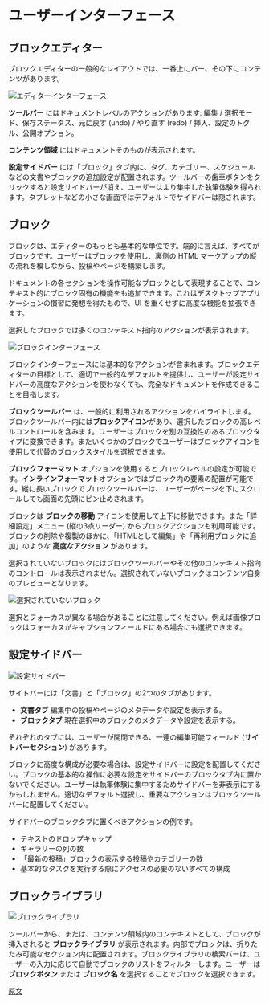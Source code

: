 <!--
# User Interface
 -->
# ユーザーインターフェース

<!--
## The Block Editor
 -->
## ブロックエディター

<!--
The block editor’s general layout uses a bar at the top, with content below.
 -->
ブロックエディターの一般的なレイアウトでは、一番上にバー、その下にコンテンツがあります。

<!--
![Editor Interface](https://cldup.com/VWA_jMcIRw-3000x3000.png)
 -->
![エディターインターフェース](https://cldup.com/VWA_jMcIRw-3000x3000.png)

<!--
The **Toolbar** contains document-level actions: Editor/Select modes, save status, global actions for undo/redo/insert, the settings toggle, and publish options.

The **Content Area** contains the document itself.

The **Settings Sidebar** contains additional settings for the document (tags, categories, schedule etc.) and for blocks in the “Block” tab. A cog button in the toolbar hides the Settings Sidebar, allowing the user to enjoy a more immersive writing experience. On small screens, the sidebar is hidden by default.
 -->
**ツールバー** にはドキュメントレベルのアクションがあります: 編集 / 選択モード、保存ステータス、元に戻す (undo) / やり直す (redo) / 挿入、設定のトグル、公開オプション。

**コンテンツ領域** にはドキュメントそのものが表示されます。

**設定サイドバー** には「ブロック」タブ内に、タグ、カテゴリー、スケジュールなどの文書やブロックの追加設定が配置されます。ツールバーの歯車ボタンをクリックすると設定サイドバーが消え、ユーザーはより集中した執筆体験を得られます。タブレットなどの小さな画面ではデフォルトでサイドバーは隠されます。

<!--
## The Block
 -->
## ブロック

<!--
The block itself is the most basic unit of the editor. Generally speaking, everything is a block. Users build posts and pages using blocks, mimicking the vertical flow of the underlying HTML markup.
 -->
ブロックは、エディターのもっとも基本的な単位です。端的に言えば、すべてがブロックです。ユーザーはブロックを使用し、裏側の HTML マークアップの縦の流れを模しながら、投稿やページを構築します。

<!--
By surfacing each section of the document as a manipulatable block, we surface block-specific features contextually. This is inspired by desktop app conventions, and allows for a breadth of advanced features without weighing down the UI.
 -->
ドキュメントの各セクションを操作可能なブロックとして表現することで、コンテキスト的にブロック固有の機能をも追加できます。これはデスクトップアプリケーションの慣習に発想を得たもので、UI を重くせずに高度な機能を拡張できます。

<!--
A selected block shows a number of contextual actions:
 -->
選択したブロックでは多くのコンテキスト指向のアクションが表示されます。

<!--
![Block Interface](https://cldup.com/3tQqIncKPB-3000x3000.png)
 -->
![ブロックインターフェース](https://cldup.com/3tQqIncKPB-3000x3000.png)

<!--
The block interface has basic actions. The block editor aims for good, common defaults, so users should be able to create a complete document without actually needing the advanced actions in the Settings Sidebar.
 -->
ブロックインターフェースには基本的なアクションが含まれます。ブロックエディターの目標として、適切で一般的なデフォルトを提供し、ユーザーが設定サイドバーの高度なアクションを使わなくても、完全なドキュメントを作成できることを目指します。

<!--
**The Block Toolbar** highlights commonly-used actions. The **Block Icon** lives in the block toolbar, and contains high-level controls for the selected block. It primarily allows users to transform a block into another type of compatible block. Some blocks also use the block icon for users to choose from a set of alternate block styles.
 -->
**ブロックツールバー** は、一般的に利用されるアクションをハイライトします。ブロックツールバー内には**ブロックアイコン**があり、選択したブロックの高レベルコントロールを含みます。ユーザーはブロックを別の互換性のあるブロックタイプに変換できます。またいくつかのブロックでユーザーはブロックアイコンを使用して代替のブロックスタイルを選択できます。

<!--
The **Block Formatting** options let users adjust block-level settings, and the **Inline Formatting** options allow adjustments to elements inside the block. When a block is long, the block toolbar pins itself to the top of the screen as the user scrolls down the page.
 -->

**ブロックフォーマット** オプションを使用するとブロックレベルの設定が可能です。**インラインフォーマット**オプションではブロック内の要素の配置が可能です。縦に長いブロックでブロックツールバーは、ユーザーがページを下にスクロールしても画面の先頭にピン止めされます。
<!--
Blocks can be moved up and down via the **Block Mover** icons. Additional block actions are available via an ellipsis menu: deleting and duplicating blocks, as well as **advanced actions** like “Edit as HTML” and “Convert to Reusable Block.”
 -->
ブロックは **ブロックの移動** アイコンを使用して上下に移動できます。また「詳細設定」メニュー (縦の3点リーダー) からブロックアクションも利用可能です。ブロックの削除や複製のほかに、「HTMLとして編集」や「再利用ブロックに追加」のような **高度なアクション** があります。

<!--
An unselected block does not show the block toolbar or any other contextual controls. In effect, an unselected block is a preview of the content itself:
 -->
選択されていないブロックにはブロックツールバーやその他のコンテキスト指向のコントロールは表示されません。選択されていないブロックはコンテンツ自身のプレビューとなります。

<!--
![Unselected Block](https://cldup.com/DH9HZnEgwH-3000x3000.png)
 -->
![選択されていないブロック](https://cldup.com/DH9HZnEgwH-3000x3000.png)

<!--
Please note that selection and focus can be different. An image block can be selected while the focus is on the caption field.
 -->
選択とフォーカスが異なる場合があることに注意してください。例えば画像ブロックはフォーカスがキャプションフィールドにある場合にも選択できます。

<!--
## Settings Sidebar
 -->
## 設定サイドバー
<!--
![Settings Sidebar](https://cldup.com/iAqrn6Gc8o-3000x3000.png)
 -->
![設定サイドバー](https://cldup.com/iAqrn6Gc8o-3000x3000.png)

<!--
The sidebar has two tabs, Document and Block:

-   The **Document Tab** shows metadata and settings for the post or page being edited.
-   The **Block Tab** shows metadata and settings for the currently selected block.
 -->
サイトバーには「文書」と「ブロック」の2つのタブがあります。

- **文書タブ** 編集中の投稿やページのメタデータや設定を表示する。
- **ブロックタブ** 現在選択中のブロックのメタデータや設定を表示する。

<!--
Each tab has sets of editable fields (**Sidebar Sections**) that users can toggle open or closed.
 -->
それぞれのタブには、ユーザーが開閉できる、一連の編集可能フィールド (**サイトバーセクション**) があります。

<!--
If a block requires advanced configuration, those settings should live in the Settings Sidebar. Don’t put anything in the sidebar block tab that is necessary for the basic operation of your block; your user might dismiss the sidebar for an immersive writing experience. Pick good defaults, and make important actions available in the block toolbar.
 -->
ブロックに高度な構成が必要な場合は、設定サイドバーに設定を配置してください。ブロックの基本的な操作に必要な設定をサイドバーのブロックタブ内に置かないでください。ユーザーは執筆体験に集中するためサイドバーを非表示にするかもしれません。適切なデフォルト選択し、重要なアクションはブロックツールバーに配置してください。

<!--
Actions that could go in the block tab of the sidebar could be:

-   Drop cap, for text
-   Number of columns for galleries
-   Number of posts, or category, in the “Latest Posts” block
-   Any configuration that you don’t need access to in order to perform basic tasks
 -->
サイドバーのブロックタブに置くべきアクションの例です。

- テキストのドロップキャップ
- ギャラリーの列の数
- 「最新の投稿」ブロックの表示する投稿やカテゴリーの数
- 基本的なタスクを実行する際にアクセスの必要のないすべての構成

<!--
## Block Library
 -->
## ブロックライブラリ
<!--
![Block Library](https://cldup.com/7QoQIoLk-A-3000x3000.png)
 -->
![ブロックライブラリ](https://cldup.com/7QoQIoLk-A-3000x3000.png)
<!--
The **Block Library** appears when someone inserts a block, whether via the toolbar, or contextually within the content area. Inside, blocks are organized into expandable sections. The block library’s search bar auto-filters the list of blocks as the user types. Users can choose a block by selecting the **Block Button** or the **Block Name**.
 -->
ツールバーから、または、コンテンツ領域内のコンテキストとして、ブロックが挿入されると **ブロックライブラリ** が表示されます。内部でブロックは、折りたたみ可能なセクション内に配置されます。ブロックライブラリの検索バーは、ユーザーの入力に応じて自動でブロックのリストをフィルターします。ユーザーは **ブロックボタン** または **ブロック名** を選択することでブロックを選択できます。

[原文](https://github.com/WordPress/gutenberg/blob/trunk/docs/explanations/user-interface/README.md)
